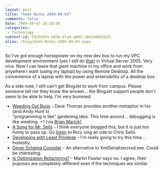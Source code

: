 ```yaml
---
layout: post
title: "Geek Notes 2004-09-03"
comments: false
date: 2004-09-03 16:10:00
categories:
 - Technology
subtext-id: 592bddfe-b838-4fa4-a092-30e248693b25
alias: /blog/Geek-Notes-2004-09-03.aspx
---
```



So I've got enough horsepower on my new dev box to run my VPC development environment (yes I still do [that](http://www.peterprovost.org/archive/2003/11/10/923.aspx)) in Virtual Server 2005. Very nice. Now I can leave that giant machine in my office and work from anywhere I want (using my laptop) by using Remote Desktop. All the convenience of a laptop with the power and extensibility of a desktop box.

As a side note, I still can't get BlogJet to work from campus. Please someone tell me they know the answer... the BlogJet support people don't seem to be able to help. I'm very bummed.

  * [Weeding Out Bugs](http://www.pragprog.com/pragdave/Practices/DebugWeeding.rdoc) - Dave Thomas provides another metaphor in his (and Andy Hunt's)   
"programming is like" gardening idea. This time around... debugging is like weeking. +1 [via [Brian Marick](http://www.testing.com/cgi-bin/blog/2004/08/23#weeding)]
  * [A Song for Mr. Sells](http://neopoleon.com/blog/posts/7962.aspx) - I think everyone blogged this, but it is just too funny to pass up. Go [listen](http://www.neopoleon.com/music/burning_man.mp3) to Rory sing an ode to Chris Sells.
  * [Developing with Least Privilege](http://www.microsoft.com/downloads/details.aspx?familyid=3bd44801-21b2-44a5-8d60-1d03e81b2ec9) - I'm really going to try this time... honestly.
  * [Dingo Schema Compiler](http://www.theserverside.net/news/thread.tss?thread_id=28470) - An alternative to XmlSerializer/xsd.exe. Could be interesting.
  * [Is Optimization Refactoring?](http://martinfowler.com/bliki/IsOptimizationRefactoring.html) - Martin Fowler says no. I agree, their puposes are completely different even if the techniques are similar.
